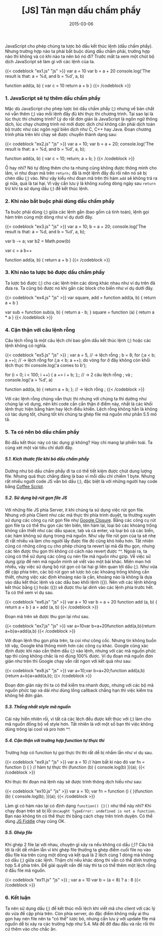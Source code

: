 ﻿---
title: "[JS] Tản mạn dấu chấm phẩy"
slug: js-do-not-need-semicolon
date: 2015-03-06
categories:
- Lập Trình
- JS
tags:
- JS
- JS Tips
keywords:
- JavaScript
- JS
autoThumbnailImage: true
thumbnailImagePosition: "left"
thumbnailImage: //res.cloudinary.com/dominhhai/image/upload/code/js.svg
coverImage: //res.cloudinary.com/dominhhai/image/upload/code/js.svg
metaAlignment: center
---
JavaScript cho phép chúng ta lược bỏ dấu kết thúc lệnh (dấu chấm phẩy). Nhưng trường hợp nào ta phải bắt buộc dùng dấu chấm phải, trường hợp nào thì không và có khi nào ta nên bỏ nó đi?
Trước mắt ta xem một chút bộ dịch JavaScript sẽ làm gì với các lệnh của ta.

{{< codeblock "ex1.js" "js" >}}
var a = 10
var b = a + 20
console.log('The result is that: a = %d, and b = %d', a, b)

function add(a, b) {
    var
        c = 10
    return
        a + b
}
{{< /codeblock >}}

### 1. JavaScript sẽ tự thêm dấu chấm phẩy

Mặc dù JavaScript cho phép lược bỏ dấu chấm phẩy (;) nhưng về bản chất nó vẫn thêm (;) vào mỗi lệnh đầy đủ khi thực thi chương trình. Tại sao lại là lúc thực thi chương trình? Lý do rất đơn giản là JavaScript là ngôn ngữ thông dịch, lúc chạy chương trình nó mới được dịch chứ không cần phải dịch toàn bộ trước như các ngôn ngữ biên dịch như C, C++ hay Java.
Đoạn chương trình phía trên khi chạy sẽ được chuyển thành dạng sau:

{{< codeblock "ex2.js" "js" >}}
var a = 10;
var b = a + 20;
console.log('The result is that: a = %d, and b = %d', a, b);

function add(a, b) {
    var
        c = 10;
    return;
        a + b;
}
{{< /codeblock >}}

Ồ hay nhỉ? Nó tự động thêm cho ta nhưng cũng không được thông minh cho lắm, vì như đoạn mã trên `return;` đã là một lệnh đầy đủ rồi nên nó sẽ bị chèn dấu (;) vào. Như vậy kiểu như đoạn mã trên thì hàm `add` sẽ không trả ra gì nữa, quả là tai hại. Vì vậy cần lưu ý là không xuống dòng ngày sau `return` trừ khi ta sử dụng dấu (;) để kết thúc lệnh.

### 2. Khi nào bắt buộc phải dùng dấu chấm phẩy

Ta buộc phải dùng (;) giữa các lệnh gắn (bao gồm cả tính toán), lệnh gọi hàm trên cùng một dòng như ví dụ dưới đây.

{{< codeblock "ex3.js" "js" >}}
var a = 10; b = a + 20; console.log('The result is that: a = %d, and b = %d', a, b);

var b -= a; var b2 = Math.pow(b)

var c = a
b++

function add(a, b) {
    return
        a + b
}
{{< /codeblock >}}

### 3. Khi nào ta lược bỏ được dấu chấm phẩy

Ta lược bỏ được (;) cho các lệnh trên các dòng khác nhau như ví dụ trên đã đưa ra.
Ta cũng bỏ được nó khi gắn các block cho biến như ví dụ dưới đây.

{{< codeblock "ex4.js" "js" >}}
var square, add = function add(a, b) {
    return a + b
}

var sub = function sub(a, b) {
    return a - b;
}    square = function (a) { return a * a }
{{< /codeblock >}}

### 4. Cận thận với câu lệnh rỗng

Câu lệch rỗng là một câu lệch chỉ bao gồm dấu kết thúc lệnh (;) hoặc các lệnh không có nghĩa.

{{< codeblock "ex5.js" "js" >}}
; var a = 5,    // -> lệch rỗng ;
        b = 8;
for (;a < b; a ++);    // -> lệch rỗng for (;a < b; a ++); do vòng for ở đây không còn khối lệch thực thi
    console.log('a comes to b');

for (i = 0; i < 100; i ++) {
    a += i + b;
};;    // -> 2 câu lệch rỗng ; và ;
console.log('a = %d', a)

function add(a, b) {
    return a + b;
};    // -> lệch rỗng ;
{{< /codeblock >}}

Với các lệnh rỗng chúng vẫn thực thi nhưng với chúng ta thì dường như chúng lại vô dụng, nên khi code cần cẩn thận ở điểm này, nhất là các khối lệnh thực hiện bằng hàm hay lệch điều khiển.
Lệch rỗng không hẳn là không có tác dụng tốt, chúng tốt khi chúng ta ghép file mã nguồn như phần 5.5 mô tả.

### 5. Ta có nên bỏ dấu chấm phẩy

Bỏ dấu kết thúc này có tác dụng gì không? Hay chỉ mang lại phiền toái. Ta cùng xét một vài tiêu chí dưới đây.
##### 5.1. Kích thước file khi bỏ dấu chấm phẩy
Dường như bỏ dấu chấm phẩy đi ta có thể tiết kiệm được chút dung lượng file. Nhưng quả thực chẳng đáng là bao vì mỗi dấu chỉ chiếm 1 byte. Nhưng rất nhiều người code JS vẫn bỏ dấu (;), đặc biệt là với những người hay code bằng [Coffee Script](http://coffeescript.org/ "Coffee Script").

##### 5.2. Sử dụng bộ rút gọn file JS
Với những file JS phía Server, ít khi chúng ta sử dụng việc rút gọn file. Nhưng với phía Client như các mã thực thi phía trình duyệt, ta thường xuyên sử dụng các công cụ rút gọn file như [Google Closure](http://closure-compiler.appspot.com/home).
Bằng các công cụ rút gọn file ta có thể thu gọn các tên biến, tên hàm lại, loại bỏ các khoảng trống không cần thiết như các dấu space, tab và cả enter, và loại bỏ cả các biến, các hàm không sử dụng trong mã nguồn. Như vậy file rút gọn của ta sẽ nhẹ đi rất nhiều và làm cho người lấy được file đó cũng khó hiểu hơn.
Tất nhiên cũng có những công cụ cho phép chúng ta revert lại mã đã thu gọn, nhưng các tên được thu gọn thì không có cách nào revert được ^^.
Ngoài ra, ta cũng có thể sử dụng các công cụ nén file mã nguồn như gzip. Về việc sử dụng gzip để nén mã nguồn mình sẽ viết vào một bài khác.
Miên man hơi nhiều, vậy việc sử dụng bộ rút gọn có tai hại gì liên quan tới dấu (;). Như vừa đề cập phía trên, các bộ rút gọn sẽ lược bỏ các khoảng trống không cần thiết, nhưng việc xác định khoảng nào là cần, khoảng nào là không là dựa vào dấu kết thúc lệnh và các dấu bao khối lệnh ({}). Nên với các lệnh không kết thúc bằng (;) hoặc ({}) sẽ được thu lại dính vào các lệnh phía trước hết. Ta có thể xem ví dụ sau.

{{< codeblock "ex6.js" "js" >}}
var a = 10
var b = a + 20
function add (a, b) {
    return a + b
}
a = add (a, b)
{{< /codeblock >}}

Đoạn mã trên sẽ được thu gọn lại như sau.

{{< codeblock "ex7.js" "js" >}}
var a=10var b=a+20function add(a,b){return a+b}a=add(a,b)
{{< /codeblock >}}

Với đoạn lệnh thu gọn phía trên, ta coi như công cốc.
Nhưng tin không buồn tới vậy, Google khá thông minh hơn các công cụ khác. Google cũng xác định được khi nào cần thêm dấu (;) vào lệnh, nhưng với các mã nguồn phức tạp thì cũng không chắc là nó đúng 100% được. Ví dụ đoạn mã nguồn đơn giản như trên thì Google chạy vẫn rất ngon với kết quả như sau:

{{< codeblock "ex8.js" "js" >}}
var a=10;var b=a+20;function add(a,b){return a+b}a=add(a,b);
{{< /codeblock >}}

Đoạn đơn giản này thì ta có thể kiểm tra nhanh được, nhưng với các bộ mã nguồn phức tạp và dài như dùng lồng callback chẳng hạn thì việc kiểm tra không hề đơn giản.


##### 5.3. Thống nhất style mã nguồn
Cái này hiển nhiên rồi, vì tất cả các lệch đều được kết thúc với (;) làm cho mã nguồn đồng bộ về style hơn. Tất nhiên là với một số bạn thì việc không dùng trông lại cool và pro hơn ^^.

##### 5.4. Cận thận với trường hợp function tự thực thi
Trường hợp có function tự gọi thực thi thì rất dễ bị nhầm lẫn như ví dụ sau.

{{< codeblock "ex9.js" "js" >}}
var a = 10
// hàm bất kì nào đó
var fn = function () {
}
// hàm tự thực thi
(function (b) {
    console.log(b)
})(a);
{{< /codeblock >}}

Khi thực thi đoạn mã lệnh này sẽ được trình thông dịch hiểu như sau:

{{< codeblock "ex10.js" "js" >}}
var a = 10;
var fn = function () {
}(function (b) {
    console.log(b);
})(a);
{{< /codeblock >}}

Làm gì có hàm nào lại có định dạng `function() {}()` như thế này nhỉ? Khi chạy đoạn trên sẽ bị lỗi `Uncaught TypeError: undefined is not a function`. Bạn nào không tin có thể thực thi bằng cách chạy trên trình duyện. Có thể dùng [JS Fiddle](https://jsfiddle.net/) chạy cũng OK.

##### 5.5. Ghép file
Khi ghép 2 file lại với nhau, chuyện gì xảy ra nếu không có dấu (;)?
Câu trả lời là rất dễ nhầm lẫn vì khi ghép file thường ta ghép điểm cuối file nọ vào đầu file kia trên cùng một dòng và kết quả là 2 lệch cùng 1 dòng mà không có dấu (;) giữa các lệnh. Thậm chí nếu khác dòng thì vẫn có thể dính trường hợp 5.4 phía trên.
Để giải quyết vấn đề này thì ta có thể thêm một lệch rỗng ở đầu file mã nguồn.

{{< codeblock "ex11.js" "js" >}}
; var a = 10
var b = (a < 8) ? a : 8
{{< /codeblock >}}

### 6. Kết luận
Ta nên sử dụng dấu (;) để kết thúc mỗi lệch khi viết mã cho client với các lý do vừa đề cập phía trên. Còn phía server, do đặc điểm không mấy ai thu gọn hay nén file nên ta "có thể" lược bỏ, nhưng cần lưu ý với update file mã nguồn dễ bị xảy ra các trường hợp như 5.4. Mà để đỡ đau đầu và rắc rối thì cứ thêm vào cho chắc ăn.

